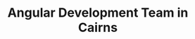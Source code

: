 ---
title: Angular Development Team in Cairns
permalink: /landings/angular-developer-cairns
technology: Angular
location: Cairns
---